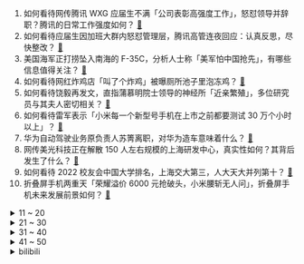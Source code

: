 1. 如何看待网传腾讯 WXG 应届生不满「公司表彰高强度工作」，怒怼领导并辞职？腾讯的日常工作强度如何？ [:link:](https://www.zhihu.com/question/513455529)
2. 如何看待应届生因加班大群内怒怼管理层，腾讯高管连夜回应：认真反思，尽快整改？ [:link:](https://www.zhihu.com/question/513499430)
3. 美国海军正打捞坠入南海的 F-35C，分析人士称「美军怕中国抢先」，有哪些信息值得关注？ [:link:](https://www.zhihu.com/question/513530928)
4. 如何看待网红炸鸡店「叫了个炸鸡」被曝厕所池子里泡冻鸡？ [:link:](https://www.zhihu.com/question/512553965)
5. 如何看待饶毅再发文，直指蒲慕明院士领导的神经所「近亲繁殖」，多位研究员与其夫人密切相关？ [:link:](https://www.zhihu.com/question/513481783)
6. 如何看待雷军表示「小米每一个新型号手机在上市之前都要测试 30 万个小时以上」？ [:link:](https://www.zhihu.com/question/513484500)
7. 华为自动驾驶业务原负责人苏箐离职，对华为造车意味着什么？ [:link:](https://www.zhihu.com/question/513447499)
8. 网传美光科技正在解散 150 人左右规模的上海研发中心，真实性如何？其背后发生了什么？ [:link:](https://www.zhihu.com/question/513328736)
9. 如何看待 2022 校友会中国大学排名，上海交大第三，人大天大并列第十？ [:link:](https://www.zhihu.com/question/513302912)
10. 折叠屏手机两重天「荣耀溢价 6000 元抢破头，小米腰斩无人问」，折叠屏手机未来发展前景如何？ [:link:](https://www.zhihu.com/question/512803763)
<details>
<summary>11 ~ 20</summary>

11. 《开端》里面那对凶手都在 45 号公交线上远近闻名了，为什么公交公司还能录用他当司机？ [:link:](https://www.zhihu.com/question/512827917)
12. 支付宝春节集五福已经第七年了，今年你还会有激情去集福吗？ [:link:](https://www.zhihu.com/question/512480890)
13. 中国电信 1 月 25 日宣布 5G 消息正式商用，这意味着什么？它有哪些特点，和「短信」有什么区别？ [:link:](https://www.zhihu.com/question/513329839)
14. 为什么星级酒店的客房多数选择地毯而非地板？ [:link:](https://www.zhihu.com/question/509086157)
15. 高速上车机系统死机或黑屏了要怎么办？ [:link:](https://www.zhihu.com/question/511927934)
16. 在你家的年夜饭餐桌上，哪道菜是永远的 C 位？ [:link:](https://www.zhihu.com/question/513347735)
17. 1 月 26 日，媒体发文称「挺起 A 股的脊梁」，这传达了什么信号？ [:link:](https://www.zhihu.com/question/513433779)
18. 有没有可能，《开端》最后一集的时候张警官也进入了循环？ [:link:](https://www.zhihu.com/question/513372336)
19. 特斯拉正式起诉某平台千万粉丝网红「小刚学长」，起诉原因为该网红「测试数据造假」，有哪些信息值得关注？ [:link:](https://www.zhihu.com/question/513482686)
20. 如何看待河北科技大学韩春雨组发表高分论文，开发出新型 RNA 追踪平台? [:link:](https://www.zhihu.com/question/513279962)
</details>
<details>
<summary>21 ~ 30</summary>

21. 如何看待世行行长批微软巨资收购动视暴雪，「全球有许多穷人，这是好的资本配置吗」？ [:link:](https://www.zhihu.com/question/512933616)
22. 如何看待「湾湾」在台湾被选为「最不可接受词汇」，国台办回应「系大陆民众对台湾民众昵称，有萌萌的感觉」？ [:link:](https://www.zhihu.com/question/513457634)
23. 张杰公司被拖欠千万演唱会款项，对方无财产可执行已纳入失信名单，这一情况该如何处理？ [:link:](https://www.zhihu.com/question/513332561)
24. 大家今年存了多少钱啊？ [:link:](https://www.zhihu.com/question/505569461)
25. 如何评价影厅中间座位被改成「付费按摩椅」这一现象？你作为消费者能接受吗？ [:link:](https://www.zhihu.com/question/512998059)
26. 2022 LPL 春季赛 LNG 2:1 FPX，如何评价这场比赛？ [:link:](https://www.zhihu.com/question/513523648)
27. 男孩偷槟榔被老板抓住报警，老板称「如果纵容还会有下次」，如何评价此事？ [:link:](https://www.zhihu.com/question/512980811)
28. 为什么会有 PDF 这种文件格式？ [:link:](https://www.zhihu.com/question/512913044)
29. 人类顶级武术家的全力一击打在野生动物身上能造成什么伤害(比如李小龙的垫步侧踢)? [:link:](https://www.zhihu.com/question/512921628)
30. 如何看待外交部回应美国所谓「授权撤离」，称「从最安全的地方撤出只会增加感染风险」？ [:link:](https://www.zhihu.com/question/513493861)
</details>
<details>
<summary>31 ~ 40</summary>

31. 巴基斯坦飞行员称「已到下班时间拒绝加班开飞机，乘客拒绝下机并抗议」，这会给公司带来哪些影响？ [:link:](https://www.zhihu.com/question/512701290)
32. 想高三最后努力一把，有什么建议? [:link:](https://www.zhihu.com/question/512820213)
33. 猫是怎么做到一天睡很久，却还是可以睡着？ [:link:](https://www.zhihu.com/question/513053490)
34. 有没有青梅竹马，男主小时候欺负女主，后来长大了追妻火葬场的小说？ [:link:](https://www.zhihu.com/question/472375126)
35. 情人节学生党送女朋友什么礼物？ [:link:](https://www.zhihu.com/question/266683096)
36. 在浙江温州生活是怎样一番体验？ [:link:](https://www.zhihu.com/question/46796358)
37. 你会在意你以后对象的学历吗？ [:link:](https://www.zhihu.com/question/513485829)
38. 由奢入俭为什么难？ [:link:](https://www.zhihu.com/question/513505576)
39. 一个真正有本事的人，往往有哪些特征呢？ [:link:](https://www.zhihu.com/question/512023288)
40. 2022 LPL 春季赛 WBG 让一追二打破 V5 不败金身，如何评价这场比赛？ [:link:](https://www.zhihu.com/question/513494504)
</details>
<details>
<summary>41 ~ 50</summary>

41. 有哪些意难平的虐文？ [:link:](https://www.zhihu.com/question/375402349)
42. 女友想让我去杭州，但是我看不到在杭州定居的希望，因为杭州高昂的房价，怎么办在线求助? [:link:](https://www.zhihu.com/question/511411992)
43. 有哪些特别浪漫温柔的小众文案呢？ [:link:](https://www.zhihu.com/question/504989431)
44. 孩子问「过年为什么要拿浆糊贴对联？」，浆糊为什么能粘东西呢？ [:link:](https://www.zhihu.com/question/512451806)
45. 40岁的你想告诉 30 岁的人什么人生道理？ [:link:](https://www.zhihu.com/question/419127632)
46. 情人节送女友什么礼物？求推荐？ [:link:](https://www.zhihu.com/question/24387781)
47. 为什么剧本杀近年才火起来？而不是二十年前？ [:link:](https://www.zhihu.com/question/509958261)
48. 「中国手游玩家人均氪金为344元」，氪金玩家和普通玩家体验有何不同？你氪金的原因是什么？ [:link:](https://www.zhihu.com/question/513290392)
49. 中国女孩的化妆特点是什么？ [:link:](https://www.zhihu.com/question/451036275)
50. 如何以「天帝砍了吾的魔角」为题写个故事? [:link:](https://www.zhihu.com/question/496951219)
</details><details>
<summary>bilibili</summary>

1. 久等了，昏昏沉沉好几天，今天清醒多了。 [:link:](//www.bilibili.com/video/BV1AY41187b3)
2. 《阶段成果》：游戏科学虎年贺岁小短片 [:link:](//www.bilibili.com/video/BV1844y1s7Nk)
3. 我很害怕，怕你流口水流到脱水。。 [:link:](//www.bilibili.com/video/BV1kY411474k)
4. 想趁百大给她惊喜，却把她惹哭了...... [:link:](//www.bilibili.com/video/BV14S4y1L7PK)
5. 【罗翔×喻恩泰】聊聊网红时代。从人和宇宙的关系说起…【确实该聊聊】 [:link:](//www.bilibili.com/video/BV1aR4y1M7pQ)
6. 我必须在大师决斗中闪光抽卡【水无月菌】 [:link:](//www.bilibili.com/video/BV18P4y1P75m)
7. 鉴定网络热门艺术（15） [:link:](//www.bilibili.com/video/BV1AR4y1u7nj)
8. 我惊了！Edge浏览器竟然还能这样用？！很多人都不知道...... [:link:](//www.bilibili.com/video/BV1PS4y1771m)
9. 【白敬亭】不舍，再见，开端。 [:link:](//www.bilibili.com/video/BV1qS4y1L7uL)
10. 卷  起  来  了（物理） [:link:](//www.bilibili.com/video/BV1ab4y1n7J2)
<details>
<summary>11 ~ 20</summary>

11. 总书记温暖的牵挂，这一幕幕在云南的画面真暖心！ [:link:](//www.bilibili.com/video/BV1dm4y1Z7D9)
12. 这个英文网名惊艳到我了！ [:link:](//www.bilibili.com/video/BV19P4y1P73Y)
13. 过年回家最恐怖的事 [:link:](//www.bilibili.com/video/BV1w44y1s7Dn)
14. 《开端》烂尾？我从来没见过这么神奇的热搜！ [:link:](//www.bilibili.com/video/BV1SP4y1P7ay)
15. 【基德】爆肝1月，汇总52篇论文，5大新冠毒王全面报告 [:link:](//www.bilibili.com/video/BV1U3411h7nE)
16. 卢·演员曾柯琅·新人UP主·笛 进入循环成功！ [:link:](//www.bilibili.com/video/BV1m5411f7nB)
17. 《明日方舟》EP - 醉飞尘 [:link:](//www.bilibili.com/video/BV17L4y1x7x8)
18. 《当代年轻人过年怼亲戚指南》 [:link:](//www.bilibili.com/video/BV1ES4y17765)
19. 网友：看到国旗出现的那一刻破防了 [:link:](//www.bilibili.com/video/BV1Lb4y1n7C3)
20. 春晚预测小品《生三胎》 [:link:](//www.bilibili.com/video/BV1f44y1W7PK)
</details>
<details>
<summary>21 ~ 30</summary>

21. 《原神》EP - 闲情雅趣之悦 [:link:](//www.bilibili.com/video/BV1V44y1s7FW)
22. 如果锅姨提的是旺仔牛奶 [:link:](//www.bilibili.com/video/BV13q4y1w7Ha)
23. 网红博主刘庸干净又卫生在印度确诊新冠：已居家隔离 好了再更新 [:link:](//www.bilibili.com/video/BV1kq4y1C7Z9)
24. 史上第一位LV7诞生? [:link:](//www.bilibili.com/video/BV1TR4y1T7dB)
25. 张镇辉台球正经教学【6个不太建议使用的技巧】11.0版本 [:link:](//www.bilibili.com/video/BV1oZ4y1o7Lf)
26. 【医学博士】如何把他杀伪装成自杀？I 非自然死亡 [:link:](//www.bilibili.com/video/BV1qr4y1e7DJ)
27. 曾经Cheems也想过一了百了 [:link:](//www.bilibili.com/video/BV1oS4y157YY)
28. 这不得起飞呀！！ [:link:](//www.bilibili.com/video/BV1AL411w7Fg)
29. 警员：这次我必能反杀警长！！ [:link:](//www.bilibili.com/video/BV1b3411h7uT)
30. 妈沫克星 [:link:](//www.bilibili.com/video/BV1n3411h7GG)
</details>
<details>
<summary>31 ~ 40</summary>

31. 《八 十》 [:link:](//www.bilibili.com/video/BV16q4y1C7xn)
32. 2022明日方舟新春会「流光启明」-上 [:link:](//www.bilibili.com/video/BV1C44y1W7F9)
33. 【野生人类图鉴】乾坤未定，你我皆是牛马！ [:link:](//www.bilibili.com/video/BV18a411B7Ac)
34. 林宛瑜的价值观｜22岁再看12岁的剧 [:link:](//www.bilibili.com/video/BV1Hu41117i2)
35. 【原神动画】飞彩镌流年 [:link:](//www.bilibili.com/video/BV19m4y1Z72q)
36. 游戏名：火柴人救火柴人 [:link:](//www.bilibili.com/video/BV1n44y1s72x)
37. 你要悄悄的剪头 惊吓所有人 [:link:](//www.bilibili.com/video/BV1am4y1S7Uc)
38. 猫 和 老 鼠 [:link:](//www.bilibili.com/video/BV1b3411Y7UQ)
39. 钟 离 笑 话 [:link:](//www.bilibili.com/video/BV12P4y1P7YD)
40. 豹 善 被 人 妻 [:link:](//www.bilibili.com/video/BV1pb4y1n72P)
</details>
<details>
<summary>41 ~ 50</summary>

41. 别让呆滞毁了你可爱的小脸！普通人从呆变灵只需四步！ [:link:](//www.bilibili.com/video/BV1NL4y1x7BM)
42. 你习以为常的东西加拿大人却稀罕的不行，靠北啦 [:link:](//www.bilibili.com/video/BV1eP4y1P7Va)
43. 张三杀疯了的瞬间！ [:link:](//www.bilibili.com/video/BV1Xr4y1e78D)
44. 又来看看前苏联的神级建筑，把格局真正打开！ [:link:](//www.bilibili.com/video/BV1Uu41117Tg)
45. 30位百大up主，在厕所帮我求婚，能成功吗？ [:link:](//www.bilibili.com/video/BV15R4y1u71U)
46. 【建议收藏】旧手机不要扔！一分钟教你做电脑副屏 [:link:](//www.bilibili.com/video/BV1xm4y1S7Nc)
47. 宰 人 火 箭 [:link:](//www.bilibili.com/video/BV1rr4y1e7ec)
48. 丢掉多余的自我，遇上最真实的你，善待自己，不负韶华，感谢百万个你们的支持~ [:link:](//www.bilibili.com/video/BV1h3411Y7m9)
49. 史上最持久欧拉盘 [:link:](//www.bilibili.com/video/BV14P4y177xW)
50. 春节最TOP：你没看过的特别版《平凡之路》，看得我想家了（泪目） [:link:](//www.bilibili.com/video/BV1Wa411m73g)
</details>
<details>
<summary>51 ~ 60</summary>

51. 这么离谱的操作是怎么完成的！！？2 [:link:](//www.bilibili.com/video/BV1ML4y1x7nW)
52. deep♂夹奥特曼终篇：永远的♂自由 [:link:](//www.bilibili.com/video/BV18P4y177Uq)
53. 真·冰女！战斗民族冰浴女孩来b站了！冬泳健身有危险，请勿模仿 [:link:](//www.bilibili.com/video/BV1Lu4111794)
54. 一群老头老太撑起的动漫。 [:link:](//www.bilibili.com/video/BV1Lq4y1w7gN)
55. 消防员怒怼物业！ [:link:](//www.bilibili.com/video/BV1A34y1q7dK)
56. 原来拳速挑战真的是特效 [:link:](//www.bilibili.com/video/BV1B34y117f4)
57. 山城小栗旬和川渝菅田将晖（永琪）的理发日记。 [:link:](//www.bilibili.com/video/BV1wL4y1x7DG)
58. 2022原神新春会 [:link:](//www.bilibili.com/video/BV1sT4y127SN)
59. 【散人X半佛】网恋到底靠不靠谱......【确实该聊聊】 [:link:](//www.bilibili.com/video/BV15Z4y1Z7fP)
60. 【虎年限定皮肤CG】：没有什么神明再世，只有屹立危难前的平凡身影 [:link:](//www.bilibili.com/video/BV1aP4y1P7sd)
</details>
<details>
<summary>61 ~ 70</summary>

61. 帅小伙《鸡 过 虎 年》 [:link:](//www.bilibili.com/video/BV1im4y1S7Jt)
62. “鸡皮肤”究竟是什么原因导致的？ [:link:](//www.bilibili.com/video/BV1iF411n7kq)
63. 【方舟动画】《皮痒：监狱风云》 [:link:](//www.bilibili.com/video/BV1yP4y177QG)
64. 《崩坏3》幽兰黛尔&丽塔手书「新春游园」 [:link:](//www.bilibili.com/video/BV1jL4y1x7Ku)
65. 求证：水是剧毒的 [:link:](//www.bilibili.com/video/BV14b4y1J7Ft)
66. 【明日方舟新春会】海猫厨房 [:link:](//www.bilibili.com/video/BV13R4y1u7JT)
67. 我把中国老爷爷的戏曲鬼畜成另一首歌了！简直不要太洗脑！ [:link:](//www.bilibili.com/video/BV1kF411n7oJ)
68. 啥家庭才能天天吃这个啊… [:link:](//www.bilibili.com/video/BV1XS4y1o73x)
69. 反猫德联盟 [:link:](//www.bilibili.com/video/BV11S4y1L7cL)
70. 《cos男朋友的二次元老婆去接他下班》 [:link:](//www.bilibili.com/video/BV1tq4y1C7wk)
</details>
<details>
<summary>71 ~ 80</summary>

71. 什么样的猫脑壳会漏光 [:link:](//www.bilibili.com/video/BV11S4y157uZ)
72. 拆猪手，炼葱油，烩制百年宫廷名菜，堪称“年夜菜天花板”！丨烧烩爪尖 [:link:](//www.bilibili.com/video/BV13m4y1f7Y2)
73. 拼夕夕里3块钱“全是肉”的鸡肉卷，真的能吃吗？ [:link:](//www.bilibili.com/video/BV1bR4y1u7cM)
74. 喷射三号已经就位，暗访网红外卖“叫了只炸鸡”完结版，猫咪偷吃鸡肉，污水滴入油锅 [:link:](//www.bilibili.com/video/BV12m4y1Z7dA)
75. 当代网友都养了些什么宠物 [:link:](//www.bilibili.com/video/BV1pq4y1w7k4)
76. 空 气 炸 锅 牛 逼 症 [:link:](//www.bilibili.com/video/BV1qF411p7kc)
77. 推给我干嘛？推给白敬亭啊！ [:link:](//www.bilibili.com/video/BV1EZ4y1Z76S)
78. 【英雄联盟】虎虎生威CG：归途 [:link:](//www.bilibili.com/video/BV1Sm4y1Z7kD)
79. 争取年前画完这个系列 [:link:](//www.bilibili.com/video/BV1Fb4y1n7RY)
80. 【low君】《颜值夫妇》：没有一场吻戏，却让很多人至今难忘的CP！ [:link:](//www.bilibili.com/video/BV17S4y1L7SU)
</details>
<details>
<summary>81 ~ 90</summary>

81. 一天一个生钱小技巧 [:link:](//www.bilibili.com/video/BV1Am4y1f7hy)
82. “国旗出现的那一刻我破防了” [:link:](//www.bilibili.com/video/BV1tL4y1t79j)
83. 《神女劈观》国家队真·武旦再劈一刀！古琴x昆曲高燃应战 [:link:](//www.bilibili.com/video/BV1nr4y1a7WR)
84. 【不愧是我】又一次学滑雪 决定申请出战冬奥比摔跤 [:link:](//www.bilibili.com/video/BV1UR4y1K7ds)
85. 这画技令我动容 [:link:](//www.bilibili.com/video/BV1Zq4y1c7jY)
86. 千万别让AI写小说【阅片无数Ⅱ 35】 [:link:](//www.bilibili.com/video/BV1xS4y1L7WC)
87. 鉴定一下老外们面对中国玩家时的各种迷惑行为 [:link:](//www.bilibili.com/video/BV14S4y1o7v8)
88. 年底了，不小心把老板踢出群聊 [:link:](//www.bilibili.com/video/BV1ZP4y1P76r)
89. 感动哭了，我有一个神仙爷爷…… [:link:](//www.bilibili.com/video/BV1mq4y1C7dP)
90. 圣代侠 [:link:](//www.bilibili.com/video/BV1TR4y1u75y)
</details>
<details>
<summary>91 ~ 100</summary>

91. 印度号称全民免费医疗，但事实上真实如此吗？《魔医联盟》 [:link:](//www.bilibili.com/video/BV1yP4y177D3)
92. 一小学生笔下的“鬼怪异兽”，惊倒网友走红网络！网友：老天爷追着喂饭吃 [:link:](//www.bilibili.com/video/BV1AL411F7YU)
93. 我又当爷爷啦！亲手为小孙女操办一场满月酒席！ [:link:](//www.bilibili.com/video/BV1aq4y1w7cM)
94. 这回算是全校出名了！ [:link:](//www.bilibili.com/video/BV1HF411q7a1)
95. 上司的葬礼上大家都哭了 [:link:](//www.bilibili.com/video/BV1uT4y127Ux)
96. 当世界上的牛被「感染变异」！？ [:link:](//www.bilibili.com/video/BV1tS4y1L7VX)
97. 打开就舍不得上厕所的16部高分电视剧/综艺推荐！！值得n刷！！ [:link:](//www.bilibili.com/video/BV1NZ4y1Z7hi)
98. 梦奇：我真服了，你拿个马可跟我对线！ [:link:](//www.bilibili.com/video/BV1Am4y1f7v7)
99. 我买了台马自达 比奔驰贵！ [:link:](//www.bilibili.com/video/BV1ar4y1e732)
100. 玩家自制元气骑士3D版！这个压迫感你打几分？【#9】 [:link:](//www.bilibili.com/video/BV1dF411p7fb)
</details></details>